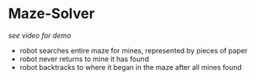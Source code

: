 # Maze-Solver
*see video for demo*
- robot searches entire maze for mines, represented by pieces of paper
- robot never returns to mine it has found
- robot backtracks to where it began in the maze after all mines found
